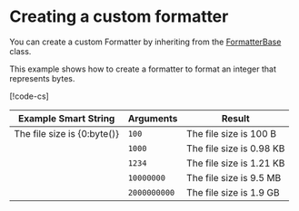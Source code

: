 # Creating a custom formatter

You can create a custom Formatter by inheriting from the [FormatterBase](xref:UnityEngine.Localization.SmartFormat.Core.Extensions.FormatterBase) class.

This example shows how to create a formatter to format an integer that represents bytes.

[!code-cs[](../../DocCodeSamples.Tests/SmartStringSamples.cs#byte-formatter)]

| **Example Smart String**    | **Arguments** | **Result**               |
| --------------------------- | ------------- | ------------------------ |
| The file size is {0:byte()} | `100`         | The file size is 100 B   |
|                             | `1000`        | The file size is 0.98 KB |
|                             | `1234`        | The file size is 1.21 KB |
|                             | `10000000`    | The file size is 9.5 MB  |
|                             | `2000000000`  | The file size is 1.9 GB  |
